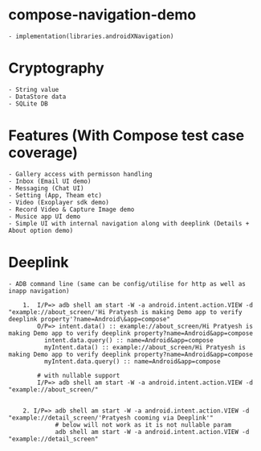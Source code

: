 # compose-navigation-demo
    - implementation(libraries.androidXNavigation)

# Cryptography
    - String value
    - DataStore data
    - SQLite DB
# Features (With Compose test case coverage)
    - Gallery access with permisson handling
    - Inbox (Email UI demo)
    - Messaging (Chat UI)
    - Setting (App, Theam etc)
    - Video (Exoplayer sdk demo)
    - Record Video & Capture Image demo
    - Musice app UI demo
    - Simple UI with internal navigation along with deeplink (Details + About option demo)

# Deeplink 
    - ADB command line (same can be config/utilise for http as well as inapp navigation)
    
        1.  I/P=> adb shell am start -W -a android.intent.action.VIEW -d "example://about_screen/'Hi Pratyesh is making Demo app to verify deeplink property'?name=Android\&app=compose"
            O/P=> intent.data() :: example://about_screen/Hi Pratyesh is making Demo app to verify deeplink property?name=Android&app=compose
              intent.data.query() :: name=Android&app=compose
              myIntent.data() :: example://about_screen/Hi Pratyesh is making Demo app to verify deeplink property?name=Android&app=compose
              myIntent.data.query() :: name=Android&app=compose
            
            # with nullable support
            I/P=> adb shell am start -W -a android.intent.action.VIEW -d "example://about_screen/"
              
              
        2. I/P=> adb shell am start -W -a android.intent.action.VIEW -d "example://detail_screen/'Pratyesh cooming via Deeplink'"
                 # below will not work as it is not nullable param 
                 adb shell am start -W -a android.intent.action.VIEW -d "example://detail_screen" 

